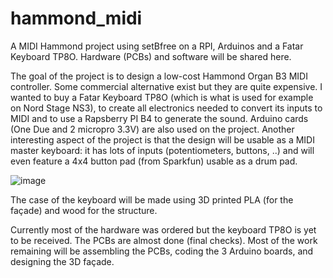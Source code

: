 # hammond_midi
A MIDI Hammond project using setBfree on a RPI, Arduinos and a Fatar Keyboard TP8O. Hardware (PCBs) and software will be shared here.

The goal of the project is to design a low-cost Hammond Organ B3 MIDI controller. Some commercial alternative exist but they are quite expensive.
I wanted to buy a Fatar Keyboard TP8O (which is what is used for example on Nord Stage NS3), to create all electronics needed to convert its inputs to MIDI and to use a Rapsberry PI B4 to generate the sound. Arduino cards (One Due and 2 micropro 3.3V) are also used on the project.
Another interesting aspect of the project is that the design will be usable as a MIDI master keyboard: it has lots of inputs (potentiometers, buttons, ..) and will even feature a 4x4 button pad (from Sparkfun) usable as a drum pad.

![image](https://user-images.githubusercontent.com/67337957/120108813-0b481e00-c167-11eb-970a-776aaab56b44.png)

The case of the keyboard will be made using 3D printed PLA (for the façade) and wood for the structure.

Currently most of the hardware was ordered but the keyboard TP8O is yet to be received. The PCBs are almost done (final checks).
Most of the work remaining will be assembling the PCBs, coding the 3 Arduino boards, and designing the 3D façade.

